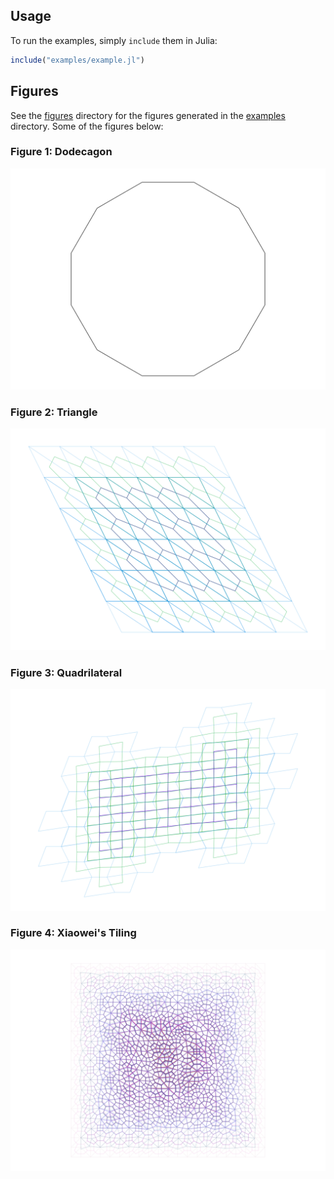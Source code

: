 ## Usage

To run the examples, simply `include` them in Julia:

```julia
include("examples/example.jl")
```

## Figures

See the [figures](figures) directory for the figures generated in the [examples](examples) directory. Some of the figures below:

### Figure 1: Dodecagon

![Dodecagon](figures/dodecagon.png)

### Figure 2: Triangle

![Triangle](figures/triangle.png)

### Figure 3: Quadrilateral

![Quadrilateral](figures/quadrilateral.png)

### Figure 4: Xiaowei's Tiling

![Xiaowei](figures/xiaowei.png)
